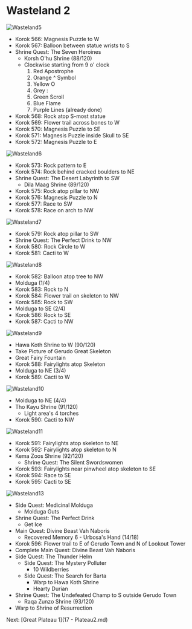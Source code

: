 # Wasteland 2

![Wasteland5](images/Wasteland6.PNG)

* Korok 566: Magnesis Puzzle to W
* Korok 567: Balloon between statue wrists to S
* Shrine Quest: The Seven Heroines
  * Korsh O'hu Shrine (88/120)
  * Clockwise starting from 9 o' clock
    1. Red Apostrophe
    2. Orange ^ Symbol
    3. Yellow O
    4. Grey :
    5. Green Scroll
    6. Blue Flame
    7. Purple Lines (already done)
* Korok 568: Rock atop S-most statue
* Korok 569: Flower trail across bones to W
* Korok 570: Magnesis Puzzle to SE
* Korok 571: Magnesis Puzzle inside Skull to SE
* Korok 572: Magnesis Puzzle to E

![Wasteland6](images/Wasteland7.PNG)

* Korok 573: Rock pattern to E
* Korok 574: Rock behind cracked boulders to NE
* Shrine Quest: The Desert Labyrinth to SW
  * Dila Maag Shrine (89/120)
* Korok 575: Rock atop pillar to NW
* Korok 576: Magnesis Puzzle to N
* Korok 577: Race to SW
* Korok 578: Race on arch to NW

![Wasteland7](images/Wasteland8.PNG)

* Korok 579: Rock atop pillar to SW
* Shrine Quest: The Perfect Drink to NW
* Korok 580: Rock Circle to W
* Korok 581: Cacti to W

![Wasteland8](images/Wasteland9.PNG)

* Korok 582: Balloon atop tree to NW
* Molduga (1/4)
* Korok 583: Rock to N
* Korok 584: Flower trail on skeleton to NW
* Korok 585: Rock to SW
* Molduga to SE (2/4)
* Korok 586: Rock to SE
* Korok 587: Cacti to NW

![Wasteland9](images/Wasteland10.PNG)

* Hawa Koth Shrine to W (90/120)
* Take Picture of Gerudo Great Skeleton
* Great Fairy Fountain
* Korok 588: Fairylights atop Skeleton
* Molduga to NE (3/4)
* Korok 589: Cacti to W

![Wasteland10](images/Wasteland11.PNG)

* Molduga to NE (4/4)
* Tho Kayu Shrine (91/120)
  * Light area's 4 torches
* Korok 590: Cacti to NW

![Wasteland11](images/Wasteland12.PNG)

* Korok 591: Fairylights atop skeleton to NE
* Korok 592: Fairylights atop skeleton to N
* Kema Zoos Shrine (92/120)
  * Shrine Quest: The Silent Swordswomen
* Korok 593: Fairylights near pinwheel atop skeleton to SE
* Korok 594: Race to SE
* Korok 595: Cacti to SE

![Wasteland13](images/Wasteland13.PNG)

* Side Quest: Medicinal Molduga
  * Molduga Guts
* Shrine Quest: The Perfect Drink
  * Get Ice
* Main Quest: Divine Beast Vah Naboris
  * Recovered Memory 6 - Urbosa's Hand (14/18)
* Korok 596: Flower trail to E of Gerudo Town and N of Lookout Tower
* Complete Main Quest: Divine Beast Vah Naboris
* Side Quest: The Thunder Helm
  * Side Quest: The Mystery Polluter
    * 10 Wildberries
  * Side Quest: The Search for Barta
    * Warp to Hawa Koth Shrine
    * Hearty Durian
* Shrine Quest: The Undefeated Champ to S outside Gerudo Town
  * Raqa Zunzo Shrine (93/120)
* Warp to Shrine of Resurrection

Next: [Great Plateau 1](17 - Plateau2.md)
